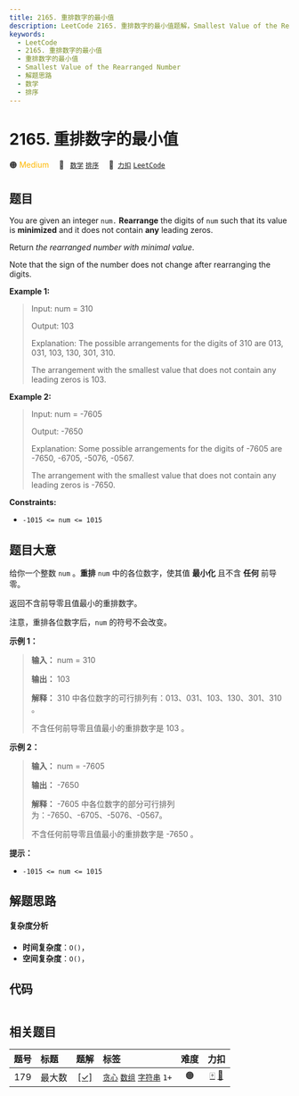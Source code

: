 ```yaml
---
title: 2165. 重排数字的最小值
description: LeetCode 2165. 重排数字的最小值题解，Smallest Value of the Rearranged Number，包含解题思路、复杂度分析以及完整的 JavaScript 代码实现。
keywords:
  - LeetCode
  - 2165. 重排数字的最小值
  - 重排数字的最小值
  - Smallest Value of the Rearranged Number
  - 解题思路
  - 数学
  - 排序
---
```


# 2165. 重排数字的最小值

🟠 <font color=#ffb800>Medium</font>&emsp; 🔖&ensp; [`数学`](/tag/math.md) [`排序`](/tag/sorting.md)&emsp; 🔗&ensp;[`力扣`](https://leetcode.cn/problems/smallest-value-of-the-rearranged-number) [`LeetCode`](https://leetcode.com/problems/smallest-value-of-the-rearranged-number)

## 题目

You are given an integer `num.` **Rearrange** the digits of `num` such that
its value is **minimized** and it does not contain **any** leading zeros.

Return _the rearranged number with minimal value_.

Note that the sign of the number does not change after rearranging the digits.



**Example 1:**

> Input: num = 310
> 
> Output: 103
> 
> Explanation: The possible arrangements for the digits of 310 are 013, 031, 103, 130, 301, 310. 
> 
> The arrangement with the smallest value that does not contain any leading zeros is 103.

**Example 2:**

> Input: num = -7605
> 
> Output: -7650
> 
> Explanation: Some possible arrangements for the digits of -7605 are -7650, -6705, -5076, -0567.
> 
> The arrangement with the smallest value that does not contain any leading zeros is -7650.

**Constraints:**

  * `-1015 <= num <= 1015`


## 题目大意

给你一个整数 `num` 。**重排** `num` 中的各位数字，使其值 **最小化** 且不含 **任何** 前导零。

返回不含前导零且值最小的重排数字。

注意，重排各位数字后，`num` 的符号不会改变。



**示例 1：**

> 
> 
> 
> 
> 
> **输入：** num = 310
> 
> **输出：** 103
> 
> **解释：** 310 中各位数字的可行排列有：013、031、103、130、301、310 。
> 
> 不含任何前导零且值最小的重排数字是 103 。
> 
> 

**示例 2：**

> 
> 
> 
> 
> 
> **输入：** num = -7605
> 
> **输出：** -7650
> 
> **解释：** -7605 中各位数字的部分可行排列为：-7650、-6705、-5076、-0567。
> 
> 不含任何前导零且值最小的重排数字是 -7650 。



**提示：**

  * `-1015 <= num <= 1015`


## 解题思路

#### 复杂度分析

- **时间复杂度**：`O()`，
- **空间复杂度**：`O()`，

## 代码

```javascript

```

## 相关题目

<!-- prettier-ignore -->
| 题号 | 标题 | 题解 | 标签 | 难度 | 力扣 |
| :------: | :------ | :------: | :------ | :------: | :------: |
| 179 | 最大数 | [[✓]](/problem/0179.md) |  [`贪心`](/tag/greedy.md) [`数组`](/tag/array.md) [`字符串`](/tag/string.md) `1+` | 🟠 | [🀄️](https://leetcode.cn/problems/largest-number) [🔗](https://leetcode.com/problems/largest-number) |